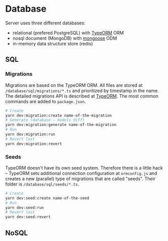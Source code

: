 # Database

Server uses three different databases:

-  relational (prefered PostgreSQL) with [TypeORM](https://typeorm.io/) ORM
-  nosql document (MongoDB) with [mongoose](https://mongoosejs.com/) ODM
-  in-memory data structure store (redis)

## SQL

### Migrations

Migrations are based on the TypeORM ORM. All files are stored at `/database/sql/migrations/*.ts` and prioritized by timestamp in the name. The detailed migrations API is described at [TypeORM](https://typeorm.io/#/migrations/using-migration-api-to-write-migrations). The most common commands are added to `package.json`.

```bash
# Create
yarn dev:migration:create name-of-the-migration
# Generate (database – models diff)
yarn dev:migration:generate name-of-the-migration
# Run
yarn dev:migration:run
# Revert last
yarn dev:migration:revert
```

### Seeds

TypeORM doesn't have its own seed system. Therefore there is a little hack – TypeORM sets additional connection configuration at `ormconfig.js` and creates a new (parallel) type of migrations that are called "seeds". Their folder is `/database/sql/seeds/*.ts`.

```bash
# Create
yarn dev:seed:create name-of-the-seed
# Run
yarn dev:seed:run
# Revert last
yarn dev:seed:revert
```

## NoSQL
